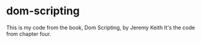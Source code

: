 # dom-scripting
This is my code from the book, Dom Scripting, by Jeremy Keith
It's the code from chapter four.

